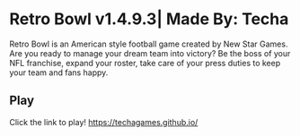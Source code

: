 # Retro Bowl v1.4.9.3| Made By: Techa
Retro Bowl is an American style football game created by New Star Games. Are you ready to manage your dream team into victory? Be the boss of your NFL franchise, expand your roster, take care of your press duties to keep your team and fans happy.


## Play 

Click the link to play!
https://techagames.github.io/
